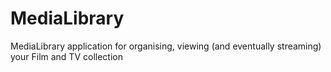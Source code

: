 MediaLibrary
============

MediaLibrary application for organising, viewing (and eventually streaming) your Film and TV collection